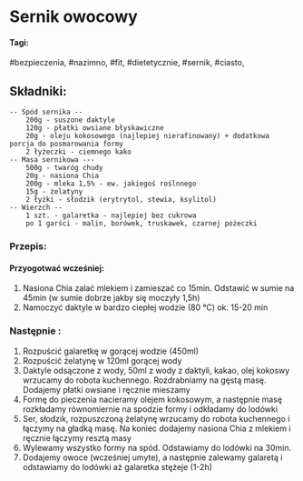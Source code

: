 # Sernik owocowy

#### Tagi:
#bezpieczenia, #nazimno, #fit, #dietetycznie, #sernik, #ciasto, 

## Składniki:
    -- Spód sernika --
        200g - suszone daktyle
        120g - płatki owsiane błyskawiczne
        20g - oleju kokosowego (najlepiej nierafinowany) + dodatkowa porcja do posmarowania formy
        2 łyżeczki - ciemnego kako
    -- Masa sernikowa ---
        500g - twaróg chudy
        20g - nasiona Chia
        200g - mleka 1,5% - ew. jakiegoś roślnnego
        15g - żelatyny
        2 łyżki - słodzik (erytrytol, stewia, ksylitol)
    -- Wierzch --
        1 szt. - galaretka - najlepiej bez cukrowa
        po 1 garści - malin, borówek, truskawek, czarnej pożeczki   

### Przepis:
#### Przyogotwać wcześniej:
1. Nasiona Chia zalać mlekiem i zamieszać co 15min. Odstawić w sumie na 45min (w sumie dobrze jakby się moczyły 1,5h) 
2. Namoczyć daktyle w bardzo ciepłej wodzie (80 °C) ok. 15-20 min
### Następnie :
 1. Rozpuścić galaretkę w gorącej wodzie (450ml)
 2. Rozpuścić żelatynę w 120ml gorącej wody
 3. Daktyle odsączone z wody, 50ml z wody z daktyli, kakao, olej kokoswy wrzucamy do robota kuchennego. Rozdrabniamy na gęstą masę. Dodajemy płatki owsiane i ręcznie mieszamy
 4. Formę do pieczenia nacieramy olejem kokosowym, a następnie masę rozkładamy równomiernie na spodzie formy i odkładamy do lodówki 
 5. Ser, słodzik, rozpuszczoną żelatynę wrzucamy do robota kuchennego i łączymy na gładką masę. Na koniec dodajemy nasiona Chia z mlekiem i ręcznie łączymy resztą masy
 6. Wylewamy wszystko formy na spód. Odstawiamy do lodówki na 30min.
 7. Dodajemy owoce (wcześniej umyte), a następnie zalewamy galaretą i odstawiamy do lodówki aż galaretka stężeje (1-2h)